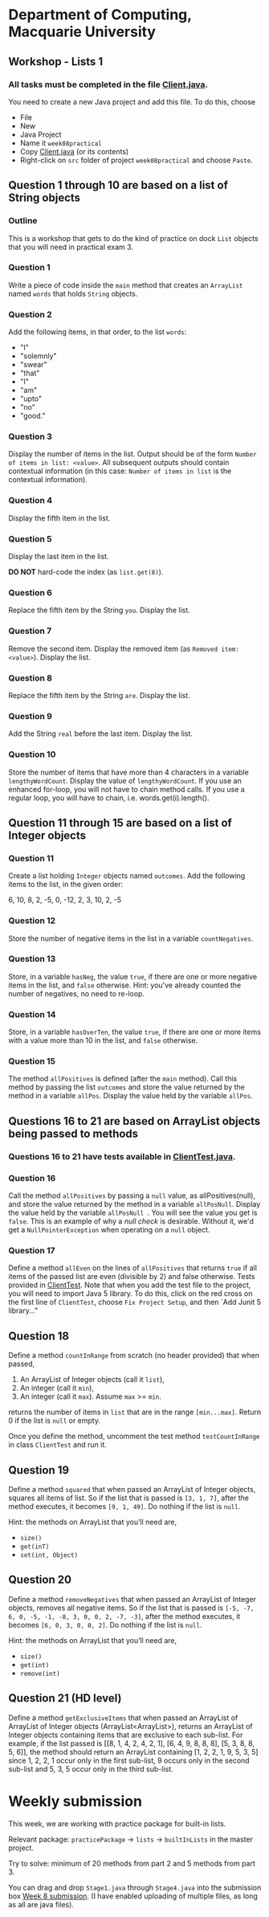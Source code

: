 # Department of Computing, Macquarie University

## Workshop - Lists 1

### All tasks must be completed in the file [Client.java](./codes/Client.java). 

You need to create a new Java project and add this file. To do this, choose 

- File
- New
- Java Project
- Name it `week08practical`
- Copy [Client.java](./codes/Client.java) (or its contents) 
- Right-click on `src` folder of project `week08practical` and choose `Paste`.

## Question 1 through 10 are based on a list of String objects

### Outline

This is a workshop that gets to do the kind of practice on dock
`List` objects that you will need in practical exam 3.

### Question 1

Write a piece of code inside the `main` method that creates an `ArrayList` named `words` that holds `String` objects.

### Question 2

Add the following items, in that order, to the list `words`:

- "I"
- "solemnly"
- "swear"
- "that"
- "I"
- "am"
- "upto"
- "no"
- "good."

### Question 3

Display the number of items in the list. Output should be of the form `Number of items in list: <value>`. All subsequent outputs should contain contextual information (in this case: `Number of items in list` is the contextual information).

### Question 4

Display the fifth item in the list. 	

### Question 5

Display the last item in the list. 

**DO NOT** hard-code the index (as `list.get(8)`).

### Question 6

Replace the fifth item by the String `you`. Display the list.

### Question 7

Remove the second item. Display the removed item (as `Removed item: <value>`). Display the list.	

### Question 8

Replace the fifth item by the String `are`. Display the list.

### Question 9

Add the String `real` before the last item. Display the list.

### Question 10

Store the number of items that have more than 4 characters in a variable `lengthyWordCount`. Display the value of `lengthyWordCount`. If you use an enhanced for-loop, you will not have to chain method calls. If you use a regular loop, you will have to chain, i.e. words.get(i).length().

## Question 11 through 15 are based on a list of Integer objects

### Question 11

Create a list holding `Integer` objects named `outcomes`. Add the following items to the list, in the given order:

6, 10, 8, 2, -5, 0, -12, 2, 3, 10, 2, -5

### Question 12

Store the number of negative items in the list in a variable `countNegatives`.

### Question 13

Store, in a variable `hasNeg`, the value `true`, if there are one or more negative items in the list, and `false` otherwise. Hint: you've already counted the number of negatives, no need to re-loop.

### Question 14

Store, in a variable `hasOverTen`, the value `true`, if there are one or more items with a value more than 10 in the list, and `false` otherwise.

### Question 15

The method `allPositives` is defined (after the `main` method). Call this method by passing the list `outcomes` and store the value returned by the method in a variable `allPos`. Display the value held by the variable `allPos`.

## Questions 16 to 21 are based on ArrayList objects being passed to methods
### Questions 16 to 21 have tests available in [ClientTest.java](./codes/ClientTest.java). 

### Question 16

Call the method `allPositives` by passing a `null` value, as allPositives(null), and store the value returned by the method in a variable `allPosNull`. Display the value held by the variable `allPosNull `. You will see the value you get is `false`. This is an example of why a *null check* is desirable. Without it, we'd get a `NullPointerException` when operating on a `null` object.

### Question 17

Define a method `allEven` on the lines of `allPositives` that returns `true` if all items of the passed list are even (divisible by 2) and false otherwise. Tests provided in [ClientTest](./codes/ClientTest.java). Note that when you add the test file to the project, you will need to import Java 5 library. To do this, click on the red cross on the first line of `ClientTest`, choose `Fix Project Setup`, and then `Add Junit 5 library..."

## Question 18

Define a method `countInRange` from scratch (no header provided) that when passed,

1. An ArrayList of Integer objects (call it `list`),
2. An integer (call it `min`),
3. An integer (call it `max`). Assume `max` \>= `min`.

returns the number of items in `list` that are in the range `[min...max]`. Return 0 if the list is `null` or empty.

Once you define the method, uncomment the test method `testCountInRange` in class `ClientTest` and run it.

## Question 19

Define a method `squared` that when passed an ArrayList of Integer objects, squares all items of list. So if the list that is passed is `[3, 1, 7]`, after the method executes, it becomes `[9, 1, 49]`. Do nothing if the list is `null`.

Hint: the methods on ArrayList that you’ll need are,

- `size()`
- `get(inT)`
- `set(int, Object)`

## Question 20

Define a method `removeNegatives` that when passed an ArrayList of Integer objects, removes all negative items. So if the list that is passed is `[-5, -7, 6, 0, -5, -1, -8, 3, 0, 0, 2, -7, -3]`, after the method executes, it becomes `[6, 0, 3, 0, 0, 2]`. Do nothing if the list is `null`.

Hint: the methods on ArrayList that you’ll need are,

- `size()`
- `get(int)`
- `remove(int)`

## Question 21 (HD level) 

Define a method `getExclusiveItems` that when passed an ArrayList of ArrayList of Integer objects (ArrayList<ArrayList<Integer>>), returns an ArrayList of Integer objects containing items that are exclusive to each sub-list. For example, if the list passed is [[8, 1, 4, 2, 4, 2, 1], [6, 4, 9, 8, 8, 8], [5, 3, 8, 8, 5, 6]], the method should return an ArrayList containing [1, 2, 2, 1, 9, 5, 3, 5] since 1, 2, 2, 1 occur only in the first sub-list, 9  occurs only in the second sub-list and 5, 3, 5 occur only in the third sub-list.

# Weekly submission

This week, we are working with practice package for built-in lists. 

Relevant package: `practicePackage` -> `lists` -> `builtInLists` in the master project.

Try to solve: minimum of 20 methods from part 2 and 5 methods from part 3.

You can drag and drop `Stage1.java` through `Stage4.java` into the submission box [Week 8 submission](https://ilearn.mq.edu.au/mod/assign/view.php?id=5887653). 
(I have enabled uploading of multiple files, as long as all are java files).
